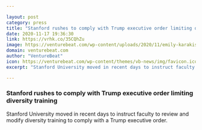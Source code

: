 ```yaml
---

layout: post
category: press
title: "Stanford rushes to comply with Trump executive order limiting diversity training"
date: 2020-11-17 19:36:30
link: https://vrhk.co/35CQhZu
image: https://venturebeat.com/wp-content/uploads/2020/11/emily-karakis-84qjyzH7B_U-unsplash.jpg?w=1200&strip=all
domain: venturebeat.com
author: "VentureBeat"
icon: https://venturebeat.com/wp-content/themes/vb-news/img/favicon.ico
excerpt: "Stanford University moved in recent days to instruct faculty to review and modify diversity training to comply with a Trump executive order."

---
```


### Stanford rushes to comply with Trump executive order limiting diversity training

Stanford University moved in recent days to instruct faculty to review and modify diversity training to comply with a Trump executive order.